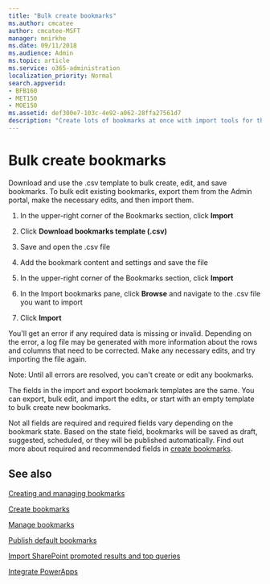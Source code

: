 ```yaml
---
title: "Bulk create bookmarks"
ms.author: cmcatee
author: cmcatee-MSFT
manager: mnirkhe
ms.date: 09/11/2018
ms.audience: Admin
ms.topic: article
ms.service: o365-administration
localization_priority: Normal
search.appverid:
- BFB160
- MET150
- MOE150
ms.assetid: def300e7-103c-4e92-a062-28ffa27561d7
description: "Create lots of bookmarks at once with import tools for the Microsoft Search in Bing Admin portal"
---
```


# Bulk create bookmarks

Download and use the .csv template to bulk create, edit, and save bookmarks. To bulk edit existing bookmarks, export them from the Admin portal, make the necessary edits, and then import them.
  
1. In the upper-right corner of the Bookmarks section, click **Import**
    
2. Click **Download bookmarks template (.csv)**
    
3. Save and open the .csv file
    
4. Add the bookmark content and settings and save the file
    
5. In the upper-right corner of the Bookmarks section, click **Import**
    
6. In the Import bookmarks pane, click **Browse** and navigate to the .csv file you want to import 
    
7. Click **Import**
    
You'll get an error if any required data is missing or invalid. Depending on the error, a log file may be generated with more information about the rows and columns that need to be corrected. Make any necessary edits, and try importing the file again.
  
Note: Until all errors are resolved, you can't create or edit any bookmarks.
  
The fields in the import and export bookmark templates are the same. You can export, bulk edit, and import the edits, or start with an empty template to bulk create new bookmarks.
  
Not all fields are required and required fields vary depending on the bookmark state. Based on the state field, bookmarks will be saved as draft, suggested, scheduled, or they will be published automatically. Find out more about required and recommended fields in [create bookmarks](create-bookmarks.md).
  
## See also

[Creating and managing bookmarks](create-and-manage-bookmarks.md)
  
[Create bookmarks](create-bookmarks.md)
  
[Manage bookmarks](manage-bookmarks.md)
  
[Publish default bookmarks](publish-default-bookmarks.md)
  
[Import SharePoint promoted results and top queries](import-sharepoint-promoted-results-and-top-queries.md)
  
[Integrate PowerApps](integrate-powerapps.md)
  

